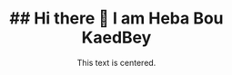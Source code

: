 <div style="text-align: center;">
  <h1>## Hi there 👋 I am Heba Bou KaedBey</h1>
  <p>This text is centered.</p>
</div>

<!--
**hebabkb/hebabkb** is a ✨ _special_ ✨ repository because its `README.md` (this file) appears on your GitHub profile.

Here are some ideas to get you started:

- 🔭 I’m currently working on ...
- 🌱 I’m currently learning ...
- 👯 I’m looking to collaborate on ...
- 🤔 I’m looking for help with ...
- 💬 Ask me about ...
- 📫 How to reach me: ...
- 😄 Pronouns: ...
- ⚡ Fun fact: ...
-->

